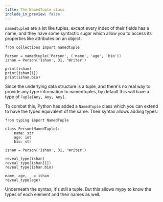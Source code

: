 ```yaml
---
title: The NamedTuple class
include_in_preview: false
---
```


`namedtuple`s are a lot like tuples, except every index of their fields has a
name, and they have some syntactic sugar which allow you to access its
properties like attributes on an object:

```{.python .example}
from collections import namedtuple

Person = namedtuple('Person', ('name', 'age', 'bio'))
ishan = Person('Ishan', 31, 'Writer')

print(ishan)
print(ishan[1])
print(ishan.bio)
```

Since the underlying data structure is a tuple, and there's no real way to
provide any type information to namedtuples, by default this will have a type of
`Tuple[Any, Any, Any]`.

To combat this, Python has added a `NamedTuple` class which you can extend to
have the typed equivalent of the same. Their syntax allows adding types:

```{.python .example}
from typing import NamedTuple

class Person(NamedTuple):
    name: str
    age: int
    bio: str

ishan = Person('Ishan', 31, 'Writer')

reveal_type(ishan)
reveal_type(ishan[1])
reveal_type(ishan.bio)

name, age, _ = ishan
reveal_type(age)
```

Underneath the syntax, it's still a tuple. But this allows mypy to know the
types of each element and their names as well.
